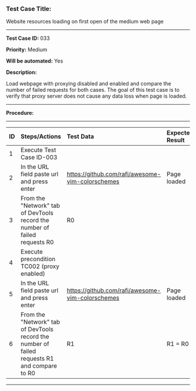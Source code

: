 
### Test Case Title: ###

 Website resources loading on first open of the medium web page 									

---

**Test Case ID:** 033

**Priority:** Medium

**Will be automated:** Yes

**Description:**

Load webpage with proxying disabled and enabled and compare the number of failed requests for both cases. 
The goal of this test case is to verify that proxy server does not cause any data loss when page is loaded.

---

**Procedure:**

___

|      ID       | Steps/Actions |  Test Data  | Expected Result |
| :------------ |:--------------| :---------- | :-------------- |
|       1       | Execute Test Case ID-003 |  |  |
|       2       | In the URL field paste url and press enter | https://github.com/rafi/awesome-vim-colorschemes | Page loaded |
|       3       | From the "Network" tab of DevTools record the number of failed requests R0 | R0 |  |
|       4       | Execute precondition TC002 (proxy enabled) |  |  |
|       5       | In the URL field paste url and press enter | https://github.com/rafi/awesome-vim-colorschemes | Page loaded |
|       6       | From the "Network" tab of DevTools record the number of failed requests R1 and compare to R0 | R1 | R1 = R0 |

---
